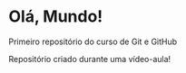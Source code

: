 # Olá, Mundo!
 Primeiro repositório do curso de Git e GitHub

Repositório criado durante uma vídeo-aula!